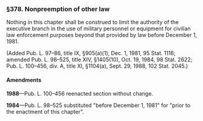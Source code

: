 ### §378. Nonpreemption of other law ###

Nothing in this chapter shall be construed to limit the authority of the executive branch in the use of military personnel or equipment for civilian law enforcement purposes beyond that provided by law before December 1, 1981.

(Added Pub. L. 97–86, title IX, §905(a)(1), Dec. 1, 1981, 95 Stat. 1116; amended Pub. L. 98–525, title XIV, §1405(10), Oct. 19, 1984, 98 Stat. 2622; Pub. L. 100–456, div. A, title XI, §1104(a), Sept. 29, 1988, 102 Stat. 2045.)

#### Amendments ####

**1988**—Pub. L. 100–456 reenacted section without change.

**1984**—Pub. L. 98–525 substituted "before December 1, 1981" for "prior to the enactment of this chapter".